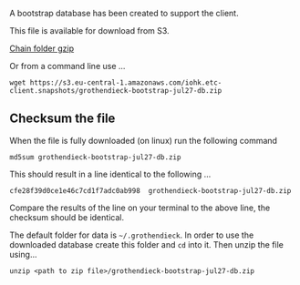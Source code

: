 A bootstrap database has been created to support the client.
 
This file is available for download from S3. 

[Chain folder gzip](https://s3.eu-central-1.amazonaws.com/iohk.etc-client.snapshots/grothendieck-bootstrap-jul27-db.zip)

Or from a command line use ... 

```wget https://s3.eu-central-1.amazonaws.com/iohk.etc-client.snapshots/grothendieck-bootstrap-jul27-db.zip```

## Checksum the file 

When the file is fully downloaded (on linux) run the following command 

```md5sum grothendieck-bootstrap-jul27-db.zip```

This should result in a line identical to the following ...

```cfe28f39d0ce1e46c7cd1f7adc0ab998  grothendieck-bootstrap-jul27-db.zip```

Compare the results of the line on your terminal to the above line, the checksum should be identical.

The default folder for data is `~/.grothendieck`. In order to use the downloaded database create this folder and `cd` into it. Then unzip the file using...

`unzip <path to zip file>/grothendieck-bootstrap-jul27-db.zip`

